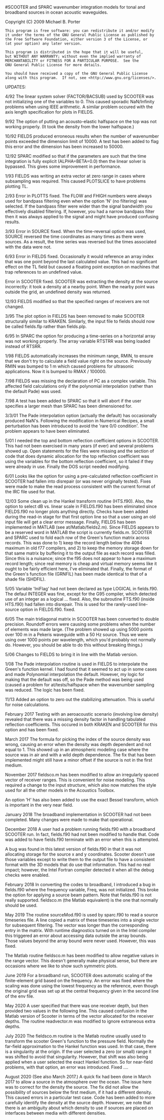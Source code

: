 #SCOOTER and SPARC wavenumber integration models for tonal and broadband sources in ocean acoustic waveguides.

   Copyright (C) 2009 Michael B. Porter

    This program is free software: you can redistribute it and/or modify
    it under the terms of the GNU General Public License as published by
    the Free Software Foundation, either version 3 of the License, or
    (at your option) any later version.

    This program is distributed in the hope that it will be useful,
    but WITHOUT ANY WARRANTY; without even the implied warranty of
    MERCHANTABILITY or FITNESS FOR A PARTICULAR PURPOSE.  See the
    GNU General Public License for more details.

    You should have received a copy of the GNU General Public License
    along with this program.  If not, see <http://www.gnu.org/licenses/>.


UPDATES:

 4/92  The linear system solver (FACTOR/BACSUB) used by  SCOOTER was not initializing one of the variables to 0.  This caused sporadic NaN/Infinity problems when using IEEE arithmetic.  A similar problem occured  with the axis length specification for plots in FIELDS.

 9/92  The option of putting an acousto-elastic halfspace on the top was not working properly. (It took the density from the lower halfspace.)

10/92
FIELDS produced erroneous results when the number of wavenumber points exceeded the dimension limit of 10000.  A test has been added to flag this error and the dimension has been increased to 50000.

12/92
SPARC modified so that if the parameters are such that the time integration is fully explicit (ALPHA=BETA=0.0) then the linear solver is bypassed.  This gives some improvement in performance.

 1/93
FIELDS was writing an extra vector at zero range in cases where subsampling was required.  This caused PLOTSLICE to have problems plotting TL.

 2/93
Error in PLOTTS fixed.  The FLOW and FHIGH numbers were always used for bandpass filtering even when the option 'N' (no filtering) was selected.  If the  bandpass filter were wider than the signal bandwidth you effectively disabled filtering.  If, however,  you had a narrow bandpass filter then it was always applied to the signal and might have produced confusing results.

 3/93
Error in SOURCE fixed.  When the time-reversal option was used, SOURCE reversed the time coordinates as many times as there were sources.  As a result, the time series was reversed but the times associated with the data were not.

 6/93
Error in FIELDS fixed. Occasionally it would reference an array index that was one point beyond the last calculated value. This had no significant effect on the TL field but caused a floating point exception on machines that trap references to an undefined value.

Error in SCOOTER fixed. SCOOTER was extracting the density at the source incorrectly: it took a density at a nearby point. When the nearby point was outside the grid, an undefined density was returned.

12/93
FIELDS modified so that the specified ranges of receivers are not changed.

 3/95
The plot option in FIELDS has been removed to make SCOOTER structurally similar to KRAKEN. Similarly, the input file to fields should now be called fields.flp rather than fields.plp.

 6/95
In SPARC the option for producing a time-series on a horizontal array was not working properly. The array variable RTSTRR was being loaded instead of RTSRR.

 1/98
FIELDS automatically increases the minimum range, RMIN, to ensure that we don't try to calculate a field value right on the source. Previously RMIN was bumped to 1 m which caused problems for ultrasonic applications. Now it is bumped to RMAX / 100000. 

 7/98
FIELDS was missing the declaration of PC as a complex variable. This affected  field calculations only if the polynomial interpolation (rather than the default Pade) was used.

 7/98
A test has been added to SPARC so that it will abort if the user specifies a larger mesh than SPARC has been dimensioned for.

3/3/01
The Pade interpolation option (actually the default) has occasionally produced NaN's. Following the modification in Numerical Recipes, a small perturbation has been introduced to avoid the 'rare 0/0 condition'. The problem appears to have been eliminated.

5/01
I needed the top and bottom reflection coefficient options in SCOOTER. This had not been exercised in many years (if ever) and several problems showed up. Open statements for the files were missing and the section of code that does dynamic allocation for the top reflection coefficient was using the variables for the bottom reflection coefficient, so it failed if they were already in use. Finally the DOS script needed modifying.

6/01
Looks like the option for using a pre-calculated reflection coefficient in SCOOTER had fallen into disrepair (or was never originally tested). Fixes were made to make the read process consistent with the current format of the IRC file used for that.

12/03
Some clean up in the Hankel transform routine (HTS.f90). Also, the option to select dB vs. linear scale in FIELDS.f90 has been eliminated since FIELDS.f90 no longer plots anything directly. Checks have been added during the read-in stage for that first option line so that a user using an old input file will get a clear error message. Finally, FIELDS has been implemented in MATLAB (see at/Matlab/fields2.m). Since FIELDS appears to be a reserved word in MATLAB the script is currently fields.m. SCOOTER and SPARC used to fold each row of the Green's function matrix across records. This was done to 1) keep the record length below the 4094 maximum in old f77 compilers, and 2) to keep the memory storage down for that same matrix by buffering it to the output file as each record was filled. Since this is a nuisance; since the f95 does not appear to have a maximum record length; since real memory is cheap and virtual memory seems like it ought to be fairly efficient here, I've eliminated that. Finally, the format of the Green's function file (GRNFIL) has been made identical to that of a shade file (SHDFIL).

5/05
Variable 'IniFlag' had not been declared as type LOGICAL in fields.f90. The defaul INTEGER was fine, except for the G95 compiler, which detected use of an integer as a logical ... fixed. Also, the subroutine FTS.f90 (inside HTS.f90) had fallen into disrepair. This is used for the rarely-used line-source option in FIELDS.f90. fixed.

6/05
The main tridiagonal matrix in SCOOTER has been converted to double precision. Roundoff errors were causing some problems when the number of elements was made large. (The problem showed up using 5000 points over 100 m in a Pekeris waveguide with a 50 Hz source. Thus we were using over 1000 points per wavelength, which you'd probably not normally do. However, you should be able to do this without breaking things.)

5/06
Changes to FIELDS to bring it in line with the Matlab version.

1/08
The Pade interpolation routine is used in FIELDS to interpolate the Green's function kernel. I had found that it seemed to act up in some cases and made Polynomial interpolation the default. However, my logic for making that the default was off, so the Pade method was being used (caused a problem for at/tests/halfspace when the wavenumber sampling was reduced. The logic has been fixed.

11/13
Added an option to zero out the stabilizing attenuation. This is useful for noise calculations.

February 2017
Testing with an aeroacoustic scenario (involving low density) revealed that there was a missing density factor in handling tabulated reflection coefficients. This occured in both KRAKEN and SCOOTER for this option and has been fixed.

March 2017
The formula for picking the index of the source density was wrong, causing an error when the density was depth dependent and not equal to 1. This showed up in an atmospheric modeling case where the source was in air and with a wild depth dependence. The fix that has been implemented might still have a minor offset if the source is not in the first medium.

November 2017
fieldsco.m has been modified to allow an irregularly spaced vector of receiver ranges. This is convenient for noise modeling. This required a change to the input structure, which also now matches the style used for all the other models in the Acoustics Toolbox.

An option 'H' has also been added to use the exact Bessel transform, which is important in the very near field.

January 2018
The broadband implementation in SCOOTER had not been completed. Many changes were made to make that operational.

December 2018
A user had a problem running fields.f90 with a broadband SCOOTER run. In fact, fields.f90 had not been modified to handle that. Code was added to have fields.f90 terminate with an error when this is attempted.

A bug was found in this latest version of fields.f90 in that it was not allocating storage for the source x and y coordinates. Scooter doesn't use those variables except to write them to the output file to have a consistent format with the 3D models that do use that information. This had no real impact; however, the Intel Fortran compiler detected it when all the debug checks were enabled.

February 2018
In converting the codes to broadband, I introduced a bug in fields.f90 where the frequency variable, Freq, was not initialized. This broke the option for applying a source beam pattern. Note that fields.f90 is not really supported. fieldsco.m (the Matlab equivalent) is the one that normally should be used.

May 2019
The routine sourceMod.f90 is used by sparc.f90 to read a source timeseries file. A line copied a matrix of these timeseries into a single vector for subsequent filtering. The vector was longer than the corresponding entry in the matrix. With runtime diagnostics turned on in the Intel compiler this triggered an error about accessing data outside the array bounds. Those values beyond the array bound were never used. However, this was fixed.

The Matlab routine fieldsco.m has been modified to allow negative values in the range vector. This doesn't generally make physical sense, but there are occasions where we like to show such symmetric plots.

June 2019
For a broadband run, SCOOTER does automatic scaling of the finite-element grid based on the frequency. An error was fixed where the scaling was done using the lowest frequency as the reference, even though the original grid was set up at the central frequency given in the second line of the env file.

May 2020
A user specified that there was one receiver depth, but then provided two values in the following line. This caused confusion in the Matlab version of Scooter in terms of the vector allocated for the receiver depths. The routine readvector.m was modified to ignore extraneous extra depths.

July 2020
The fieldsco.m routine is the Matlab routine usually used to transform the scooter Green's function to the pressure field. Normally the far-field approximation to the Hankel function was used. In that case, there is a singularity at the origin. If the user selected a zero (or small) range it was shifted to avoid that singularity. However, that shift was also being applied when a user selected the exact Hankel function. So for near-field problems, with that option, an error was introduced. Fixed ....

August 2020
(See also March 2017.) A quick fix had been done in March 2017 to allow a source in the atmosphere over the ocean. The issue here was to correct for the density the source. The fix did not allow the possibility of sources below the first medium, if it had a different density. This caused errors in a particular test case. Code has been added to more carefully identify the density at the source depth. However, we note that there is an ambiguity about which density to use if sources are placed on interfaces between media with different densities.
